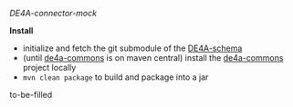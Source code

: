 *DE4A-connector-mock*

**Install**
- initialize and fetch the git submodule of the [DE4A-schema](https://github.com/de4a-wp5/xml-schemas)
- (until [de4a-commons](https://github.com/de4a-wp5/de4a-commons) is on maven central) install the [de4a-commons](https://github.com/de4a-wp5/de4a-commons) project locally
- ``mvn clean package`` to build and package into a jar

to-be-filled